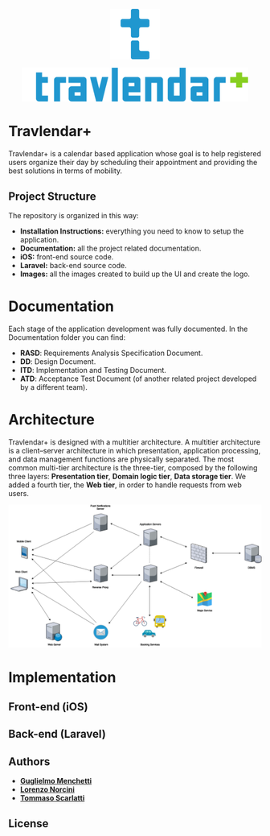<p align="center">
  <img height="100" src="https://github.com/tmscarla/Travlendar/blob/master/Images/logo_blue.png">
</p>
<p align="center">
  <img width="450" src="https://github.com/tmscarla/Travlendar/blob/master/Images/logo_inline.png">
</p>


# Travlendar+
Travlendar+ is a calendar based application whose goal is to help registered users organize their day by scheduling their appointment and providing the best solutions in terms of mobility.

## Project Structure
The repository is organized in this way:
- **Installation Instructions:** everything you need to know to setup the application.
- **Documentation:** all the project related documentation.
- **iOS:** front-end source code.
- **Laravel:** back-end source code.
- **Images:** all the images created to build up the UI and create the logo.


# Documentation
Each stage of the application development was fully documented. In the Documentation folder you can find:
- **RASD**: Requirements Analysis Specification Document.
- **DD**: Design Document.
- **ITD**: Implementation and Testing Document.
- **ATD**: Acceptance Test Document (of another related project developed by a different team).

# Architecture
Travlendar+ is designed with a multitier architecture.
A multitier architecture is a client–server architecture in which presentation, application processing, and data management functions are physically separated. The most common multi-tier architecture is the three-tier, composed by the following three layers: **Presentation tier**, **Domain logic tier**, **Data storage tier**. We added a fourth tier, the **Web tier**, in order to handle requests from web users.

<img src="https://github.com/tmscarla/Travlendar/blob/master/Documentation/DD/img/Overview.png">

# Implementation

## Front-end (iOS)

## Back-end (Laravel)

## Authors

* **[Guglielmo Menchetti](https://github.com/gmenchetti)**
* **[Lorenzo Norcini](https://github.com/LorenzoNorcini)**
* **[Tommaso Scarlatti](https://github.com/tmscarla)**

## License
